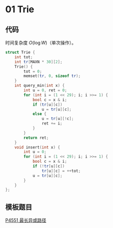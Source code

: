 # 01 Trie

## 代码

时间复杂度 $O(\log W)$（单次操作）。

```cpp
struct Trie {
    int tot;
    int tr[MAXN * 30][2];
    Trie() {
        tot = 0;
        memset(tr, 0, sizeof tr);
    }
    int query_min(int x) {
        int u = 0, ret = 0;
        for (int i = (1 << 29); i; i >>= 1) {
            bool c = x & i;
            if (tr[u][c])
                u = tr[u][c];
            else {
                u = tr[u][!c];
                ret += i;
            }
        }
        return ret;
    }
    void insert(int x) {
        int u = 0;
        for (int i = (1 << 29); i; i >>= 1) {
            bool c = x & i;
            if (!tr[u][c])
                tr[u][c] = ++tot;
            u = tr[u][c];
        }
    }
};
```

## 模板题目

[P4551 最长异或路径](https://www.luogu.com.cn/problem/P4551)